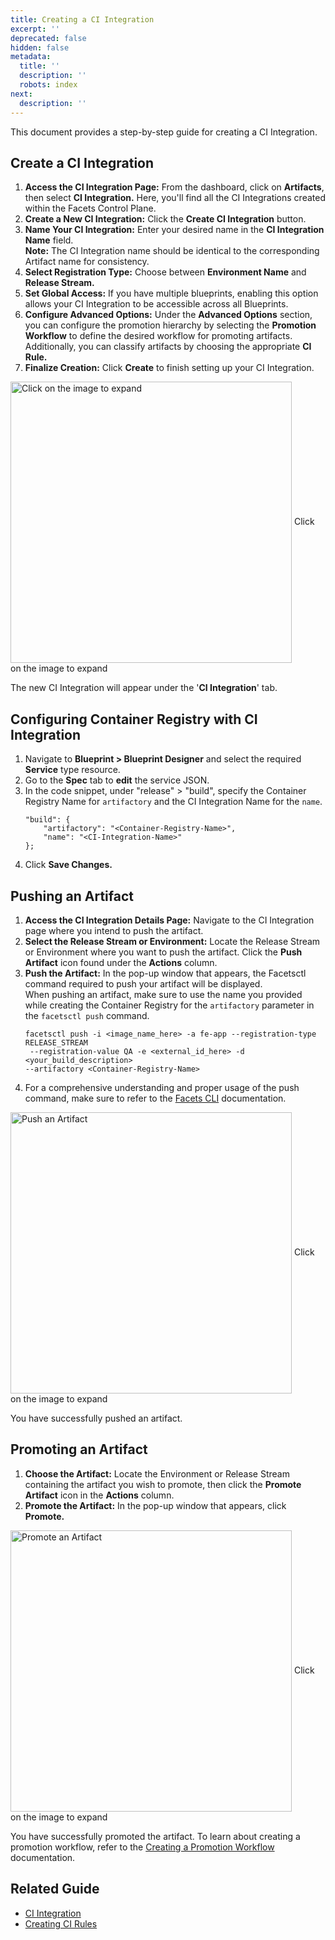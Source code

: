```yaml
---
title: Creating a CI Integration
excerpt: ''
deprecated: false
hidden: false
metadata:
  title: ''
  description: ''
  robots: index
next:
  description: ''
---
```

This document provides a step-by-step guide for creating a CI Integration.

## Create a CI Integration

1. **Access the CI Integration Page:** From the dashboard, click on **Artifacts**, then select **CI Integration.** Here, you'll find all the CI Integrations created within the Facets Control Plane.
2. **Create a New CI Integration:** Click the **Create CI Integration** button.
3. **Name Your CI Integration:** Enter your desired name in the **CI Integration Name** field.\
   **Note:** The CI Integration name should be identical to the corresponding Artifact name for consistency.
4. **Select Registration Type:** Choose between **Environment Name** and **Release Stream.**
5. **Set Global Access:** If you have multiple blueprints, enabling this option allows your CI Integration to be accessible across all Blueprints.
6. **Configure Advanced Options:** Under the **Advanced Options** section, you can configure the promotion hierarchy by selecting the **Promotion Workflow** to define the desired workflow for promoting artifacts. Additionally, you can classify artifacts by choosing the appropriate **CI Rule.**
7. **Finalize Creation:** Click **Create** to finish setting up your CI Integration. 

<Image alt="Click on the image to expand" align="center" width="450px" border={true} src="https://files.readme.io/c92f930-CI_Integration.gif">
  Click on the image to expand
</Image>

The new CI Integration will appear under the '**CI Integration**' tab.

## Configuring Container Registry with CI Integration

1. Navigate to **Blueprint > Blueprint Designer** and select the required **Service** type resource.
2. Go to the **Spec** tab to **edit** the service JSON.
3. In the code snippet, under "release" > "build", specify the Container Registry Name for `artifactory` and the CI Integration Name for the `name`.
   ```
   "build": {  
       "artifactory": "<Container-Registry-Name>",  
       "name": "<CI-Integration-Name>"
   };
   ```
4. Click **Save Changes.**

## Pushing an Artifact

1. **Access the CI Integration Details Page:** Navigate to the CI Integration page where you intend to push the artifact.
2. **Select the Release Stream or Environment:** Locate the Release Stream or Environment where you want to push the artifact. Click the **Push Artifact** icon found under the **Actions** column.
3. **Push the Artifact:** In the pop-up window that appears, the Facetsctl command required to push your artifact will be displayed.\
   When pushing an artifact, make sure to use the name you provided while creating the Container Registry for the `artifactory` parameter in the `facetsctl push` command.
   ```
   facetsctl push -i <image_name_here> -a fe-app --registration-type RELEASE_STREAM
    --registration-value QA -e <external_id_here> -d <your_build_description> 
   --artifactory <Container-Registry-Name>
   ```
4. For a comprehensive understanding and proper usage of the push command, make sure to refer to the [Facets CLI](https://readme.facets.cloud/docs/command-line-tool-for-facets) documentation.

<Image alt="Push an Artifact" align="center" width="450px" border={true} src="https://files.readme.io/04e1332-image.png">
  Click on the image to expand
</Image>

You have successfully pushed an artifact.

## Promoting an Artifact

1. **Choose the Artifact:** Locate the Environment or Release Stream containing the artifact you wish to promote, then click the **Promote Artifact** icon in the **Actions** column.
2. **Promote the Artifact:** In the pop-up window that appears, click **Promote.**

<Image alt="Promote an Artifact" align="center" width="450px" border={true} src="https://files.readme.io/d83d64d-image.png">
  Click on the image to expand
</Image>

You have successfully promoted the artifact. To learn about creating a promotion workflow, refer to the [Creating a Promotion Workflow](https://readme.facets.cloud/docs/creating-a-promotion-workflow) documentation.

## Related Guide

* [CI Integration](https://readme.facets.cloud/docs/artifacts)
* [Creating CI Rules](doc:ci-rules)
